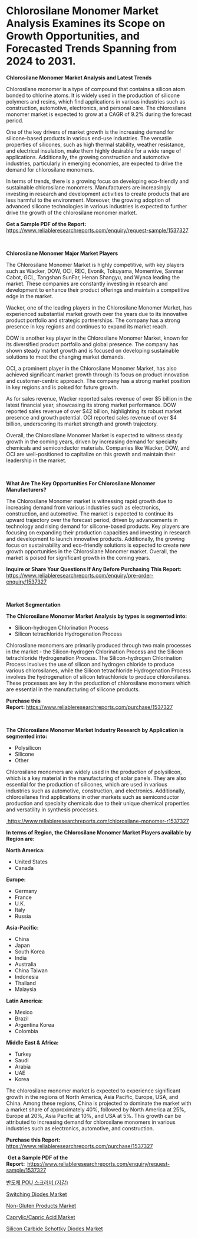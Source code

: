 <p><h1>Chlorosilane Monomer Market Analysis Examines its Scope on Growth Opportunities, and Forecasted Trends Spanning from 2024 to 2031.</h1></p><p><strong>Chlorosilane Monomer Market Analysis and Latest Trends</strong></p>
<p><p>Chlorosilane monomer is a type of compound that contains a silicon atom bonded to chlorine atoms. It is widely used in the production of silicone polymers and resins, which find applications in various industries such as construction, automotive, electronics, and personal care. The chlorosilane monomer market is expected to grow at a CAGR of 9.2% during the forecast period.</p><p>One of the key drivers of market growth is the increasing demand for silicone-based products in various end-use industries. The versatile properties of silicones, such as high thermal stability, weather resistance, and electrical insulation, make them highly desirable for a wide range of applications. Additionally, the growing construction and automotive industries, particularly in emerging economies, are expected to drive the demand for chlorosilane monomers.</p><p>In terms of trends, there is a growing focus on developing eco-friendly and sustainable chlorosilane monomers. Manufacturers are increasingly investing in research and development activities to create products that are less harmful to the environment. Moreover, the growing adoption of advanced silicone technologies in various industries is expected to further drive the growth of the chlorosilane monomer market.</p></p>
<p><strong>Get a Sample PDF of the Report:&nbsp;</strong> <a href="https://www.reliableresearchreports.com/enquiry/request-sample/1537327">https://www.reliableresearchreports.com/enquiry/request-sample/1537327</a></p>
<p>&nbsp;</p>
<p><strong>Chlorosilane Monomer Major Market Players</strong></p>
<p><p>The Chlorosilane Monomer Market is highly competitive, with key players such as Wacker, DOW, OCI, REC, Evonik, Tokuyama, Momentive, Sanmar Cabot, GCL, Tangshan SunFar, Henan Shangyu, and Wynca leading the market. These companies are constantly investing in research and development to enhance their product offerings and maintain a competitive edge in the market.</p><p>Wacker, one of the leading players in the Chlorosilane Monomer Market, has experienced substantial market growth over the years due to its innovative product portfolio and strategic partnerships. The company has a strong presence in key regions and continues to expand its market reach.</p><p>DOW is another key player in the Chlorosilane Monomer Market, known for its diversified product portfolio and global presence. The company has shown steady market growth and is focused on developing sustainable solutions to meet the changing market demands.</p><p>OCI, a prominent player in the Chlorosilane Monomer Market, has also achieved significant market growth through its focus on product innovation and customer-centric approach. The company has a strong market position in key regions and is poised for future growth.</p><p>As for sales revenue, Wacker reported sales revenue of over $5 billion in the latest financial year, showcasing its strong market performance. DOW reported sales revenue of over $42 billion, highlighting its robust market presence and growth potential. OCI reported sales revenue of over $4 billion, underscoring its market strength and growth trajectory.</p><p>Overall, the Chlorosilane Monomer Market is expected to witness steady growth in the coming years, driven by increasing demand for specialty chemicals and semiconductor materials. Companies like Wacker, DOW, and OCI are well-positioned to capitalize on this growth and maintain their leadership in the market.</p></p>
<p>&nbsp;</p>
<p><strong>What Are The Key Opportunities For Chlorosilane Monomer Manufacturers?</strong></p>
<p><p>The Chlorosilane Monomer market is witnessing rapid growth due to increasing demand from various industries such as electronics, construction, and automotive. The market is expected to continue its upward trajectory over the forecast period, driven by advancements in technology and rising demand for silicone-based products. Key players are focusing on expanding their production capacities and investing in research and development to launch innovative products. Additionally, the growing focus on sustainability and eco-friendly solutions is expected to create new growth opportunities in the Chlorosilane Monomer market. Overall, the market is poised for significant growth in the coming years.</p></p>
<p><strong>Inquire or Share Your Questions If Any Before Purchasing This Report:</strong> <a href="https://www.reliableresearchreports.com/enquiry/pre-order-enquiry/1537327">https://www.reliableresearchreports.com/enquiry/pre-order-enquiry/1537327</a></p>
<p>&nbsp;</p>
<p><strong>Market Segmentation</strong></p>
<p><strong>The Chlorosilane Monomer Market Analysis by types is segmented into:</strong></p>
<p><ul><li>Silicon-hydrogen Chlorination Process</li><li>Silicon tetrachloride Hydrogenation Process</li></ul></p>
<p><p>Chlorosilane monomers are primarily produced through two main processes in the market - the Silicon-hydrogen Chlorination Process and the Silicon tetrachloride Hydrogenation Process. The Silicon-hydrogen Chlorination Process involves the use of silicon and hydrogen chloride to produce various chlorosilanes, while the Silicon tetrachloride Hydrogenation Process involves the hydrogenation of silicon tetrachloride to produce chlorosilanes. These processes are key in the production of chlorosilane monomers which are essential in the manufacturing of silicone products.</p></p>
<p><strong>Purchase this Report:&nbsp;</strong><a href="https://www.reliableresearchreports.com/purchase/1537327">https://www.reliableresearchreports.com/purchase/1537327</a></p>
<p>&nbsp;</p>
<p><strong>The Chlorosilane Monomer Market Industry Research by Application is segmented into:</strong></p>
<p><ul><li>Polysilicon</li><li>Silicone</li><li>Other</li></ul></p>
<p><p>Chlorosilane monomers are widely used in the production of polysilicon, which is a key material in the manufacturing of solar panels. They are also essential for the production of silicones, which are used in various industries such as automotive, construction, and electronics. Additionally, chlorosilanes find applications in other markets such as semiconductor production and specialty chemicals due to their unique chemical properties and versatility in synthesis processes.</p></p>
<p><a href="https://www.reliableresearchreports.com/chlorosilane-monomer-r1537327">&nbsp;https://www.reliableresearchreports.com/chlorosilane-monomer-r1537327</a></p>
<p><strong>In terms of Region, the Chlorosilane Monomer Market Players available by Region are:</strong></p>
<p>
    <p> <strong> North America: </strong>
        <ul>
            <li>United States</li>
            <li>Canada</li>
        </ul>
        </p> 
    <p> <strong> Europe: </strong>
        <ul>
            <li>Germany</li>
            <li>France</li>
            <li>U.K.</li>
            <li>Italy</li>
            <li>Russia</li>
        </ul>
        </p> 
    <p> <strong> Asia-Pacific: </strong>
        <ul>
            <li>China</li>
            <li>Japan</li>
            <li>South Korea</li>
            <li>India</li>
            <li>Australia</li>
            <li>China Taiwan</li>
            <li>Indonesia</li>
            <li>Thailand</li>
            <li>Malaysia</li>
        </ul>
        </p> 
    <p> <strong> Latin America: </strong>
        <ul>
            <li>Mexico</li>
            <li>Brazil</li>
            <li>Argentina Korea</li>
            <li>Colombia</li>
        </ul>
        </p> 
    <p> <strong> Middle East & Africa: </strong>
        <ul>
            <li>Turkey</li>
            <li>Saudi</li>
            <li>Arabia</li>
            <li>UAE</li>
            <li>Korea</li>
        </ul>
    </p>
    </p>
<p><p>The chlorosilane monomer market is expected to experience significant growth in the regions of North America, Asia Pacific, Europe, USA, and China. Among these regions, China is projected to dominate the market with a market share of approximately 40%, followed by North America at 25%, Europe at 20%, Asia Pacific at 10%, and USA at 5%. This growth can be attributed to increasing demand for chlorosilane monomers in various industries such as electronics, automotive, and construction.</p></p>
<p><strong>Purchase this Report: </strong><a href="https://www.reliableresearchreports.com/purchase/1537327">https://www.reliableresearchreports.com/purchase/1537327</a></p>
<p>&nbsp;<strong>Get a Sample PDF of the Report:&nbsp;&nbsp;</strong><a href="https://www.reliableresearchreports.com/enquiry/request-sample/1537327">https://www.reliableresearchreports.com/enquiry/request-sample/1537327</a></p>
<p><strong></strong></p>
<p><p><a href="https://github.com/mdmazharulnwr786/Market-Research-Report-List-1/blob/main/631942089733.md">반도체 POU 스크러버 (저감)</a></p><p><a href="https://issuu.com/reportprime-2/docs/switching-diodes-market-size-2030.pptx">Switching Diodes Market</a></p><p><a href="https://github.com/maudAbbott7/Market-Research-Report-List-1/blob/main/non-gluten-products-market.md">Non-Gluten Products Market</a></p><p><a href="https://github.com/mancsybtousav/Market-Research-Report-List-2/blob/main/capryliccapric-acid-market.md">Caprylic/Capric Acid Market</a></p><p><a href="https://issuu.com/reportprime-2/docs/silicon-carbide-schottky-diodes-market-size-2030.p">Silicon Carbide Schottky Diodes Market</a></p></p>